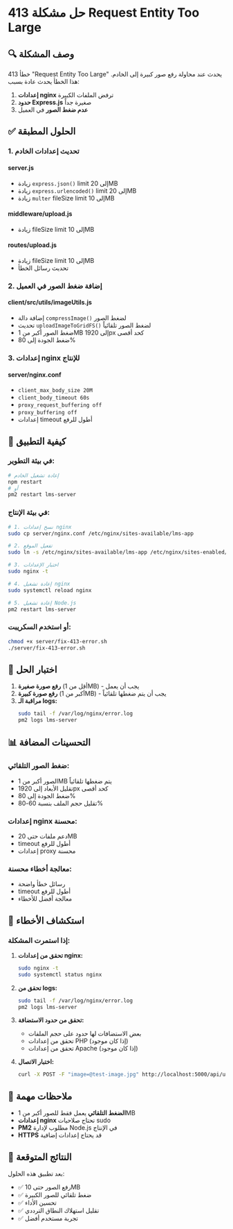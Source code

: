# حل مشكلة 413 Request Entity Too Large

## 🔍 وصف المشكلة
خطأ 413 "Request Entity Too Large" يحدث عند محاولة رفع صور كبيرة إلى الخادم. هذا الخطأ يحدث عادة بسبب:

1. **إعدادات nginx** ترفض الملفات الكبيرة
2. **حدود Express.js** صغيرة جداً
3. **عدم ضغط الصور** في العميل

## ✅ الحلول المطبقة

### 1. تحديث إعدادات الخادم

#### server.js
- زيادة `express.json()` limit إلى 20MB
- زيادة `express.urlencoded()` limit إلى 20MB  
- زيادة `multer` fileSize limit إلى 10MB

#### middleware/upload.js
- زيادة fileSize limit إلى 10MB

#### routes/upload.js
- زيادة fileSize limit إلى 10MB
- تحديث رسائل الخطأ

### 2. إضافة ضغط الصور في العميل

#### client/src/utils/imageUtils.js
- إضافة دالة `compressImage()` لضغط الصور
- تحديث `uploadImageToGridFS()` لضغط الصور تلقائياً
- ضغط الصور أكبر من 1MB إلى 1920px كحد أقصى
- ضغط الجودة إلى 80%

### 3. إعدادات nginx للإنتاج

#### server/nginx.conf
- `client_max_body_size 20M`
- `client_body_timeout 60s`
- `proxy_request_buffering off`
- `proxy_buffering off`
- إعدادات timeout أطول للرفع

## 🚀 كيفية التطبيق

### في بيئة التطوير:
```bash
# إعادة تشغيل الخادم
npm restart
# أو
pm2 restart lms-server
```

### في بيئة الإنتاج:
```bash
# 1. نسخ إعدادات nginx
sudo cp server/nginx.conf /etc/nginx/sites-available/lms-app

# 2. تفعيل الموقع
sudo ln -s /etc/nginx/sites-available/lms-app /etc/nginx/sites-enabled/

# 3. اختبار الإعدادات
sudo nginx -t

# 4. إعادة تشغيل nginx
sudo systemctl reload nginx

# 5. إعادة تشغيل Node.js
pm2 restart lms-server
```

### أو استخدم السكريبت:
```bash
chmod +x server/fix-413-error.sh
./server/fix-413-error.sh
```

## 🧪 اختبار الحل

1. **رفع صورة صغيرة** (أقل من 1MB) - يجب أن يعمل
2. **رفع صورة كبيرة** (أكبر من 1MB) - يجب أن يتم ضغطها تلقائياً
3. **مراقبة الـ logs:**
   ```bash
   sudo tail -f /var/log/nginx/error.log
   pm2 logs lms-server
   ```

## 📊 التحسينات المضافة

### ضغط الصور التلقائي:
- الصور أكبر من 1MB يتم ضغطها تلقائياً
- تقليل الأبعاد إلى 1920px كحد أقصى
- ضغط الجودة إلى 80%
- تقليل حجم الملف بنسبة 60-80%

### إعدادات nginx محسنة:
- دعم ملفات حتى 20MB
- timeout أطول للرفع
- إعدادات proxy محسنة

### معالجة أخطاء محسنة:
- رسائل خطأ واضحة
- timeout أطول للرفع
- معالجة أفضل للأخطاء

## 🔧 استكشاف الأخطاء

### إذا استمرت المشكلة:

1. **تحقق من إعدادات nginx:**
   ```bash
   sudo nginx -t
   sudo systemctl status nginx
   ```

2. **تحقق من logs:**
   ```bash
   sudo tail -f /var/log/nginx/error.log
   pm2 logs lms-server
   ```

3. **تحقق من حدود الاستضافة:**
   - بعض الاستضافات لها حدود على حجم الملفات
   - تحقق من إعدادات PHP (إذا كان موجود)
   - تحقق من إعدادات Apache (إذا كان موجود)

4. **اختبار الاتصال:**
   ```bash
   curl -X POST -F "image=@test-image.jpg" http://localhost:5000/api/upload/image
   ```

## 📝 ملاحظات مهمة

- **الضغط التلقائي** يعمل فقط للصور أكبر من 1MB
- **إعدادات nginx** تحتاج صلاحيات sudo
- **PM2** مطلوب لإدارة Node.js في الإنتاج
- **HTTPS** قد يحتاج إعدادات إضافية

## 🎯 النتائج المتوقعة

بعد تطبيق هذه الحلول:
- ✅ رفع الصور حتى 10MB
- ✅ ضغط تلقائي للصور الكبيرة
- ✅ تحسين الأداء
- ✅ تقليل استهلاك النطاق الترددي
- ✅ تجربة مستخدم أفضل
